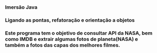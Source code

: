 ### Imersão Java

### Ligando as pontas, refatoração e orientação a objetos

### Este programa tem o objetivo de consultar API da NASA, bem como IMDB e extrair algumas fotos de planeta(NASA) e também a fotos das capas dos melhores filmes.

